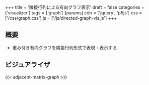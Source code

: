 +++
title = '隣接行列による有向グラフ表示'
draft = false
categories = ['visualizer']
tags = ['graph']
[params]
    cdn = ['jquery', 'p5js']
    css = ['/css/graph.css']
    js = ['/js/directed-graph-vis.js']
+++

## 概要

* 重み付き有向グラフを隣接行列形式で表現・表示する．

## ビジュアライザ

{{< adjacent-matrix-graph >}}
